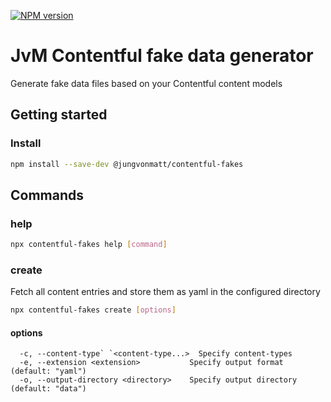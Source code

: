 [![NPM version][npm-image]][npm-url]

# JvM Contentful fake data generator

Generate fake data files based on your Contentful content models

## Getting started

### Install

```bash
npm install --save-dev @jungvonmatt/contentful-fakes
```

## Commands

### help

```bash
npx contentful-fakes help [command]
```

### create

Fetch all content entries and store them as yaml in the configured directory

```bash
npx contentful-fakes create [options]
```

#### options

```
  -c, --content-type` `<content-type...>  Specify content-types
  -e, --extension <extension>           Specify output format (default: "yaml")
  -o, --output-directory <directory>    Specify output directory (default: "data")
```

[npm-url]: https://www.npmjs.com/package/@jungvonmatt/contentful-fakes
[npm-image]: https://img.shields.io/npm/v/@jungvonmatt/contentful-fakes.svg
